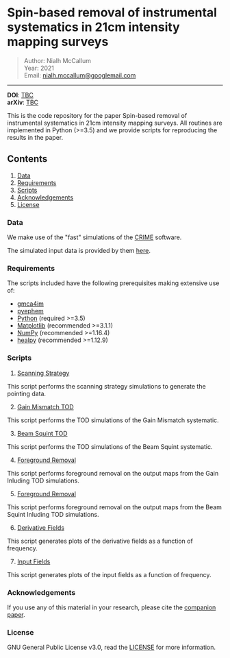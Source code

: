 # Spin-based removal of instrumental systematics in 21cm intensity mapping surveys

> Author: Nialh McCallum <br/> 
> Year: 2021 <br/>
> Email: [nialh.mccallum@googlemail.com](mailto:nialh.mccallum@googlemail.com)
---

**DOI**: [TBC](http://dx.doi.org/TBC)   
**arXiv**: [TBC](https://arxiv.org/abs/TBC)


This is the code repository for the paper Spin-based removal of instrumental systematics in 21cm intensity mapping surveys. All routines are implemented in Python (>=3.5) and we provide scripts for reproducing the results in the paper.


## Contents

1. [Data](#Data)
2. [Requirements](#Requirements)
3. [Scripts](#Scripts)
4. [Acknowledgements](#Acknowledgements)
5. [License](#License)

### Data

We make use of the "fast" simulations of the <a href="http://intensitymapping.physics.ox.ac.uk/CRIME.html" target_="blanck">CRIME</a> software.

The simulated input data is provided by them <a href="http://intensitymapping.physics.ox.ac.uk/Simulations/fast1/" target_="blanck">here</a>.


### Requirements

The scripts included have the following prerequisites making extensive use of:
* <a href="https://github.com/isab3lla/gmca4im" target_="blank">gmca4im</a>
* <a href="https://pypi.org/project/pyephem/" target_="blank">pyephem</a>
* <a href="https://www.python.org/" target_="blank">Python</a> (required >=3.5)
* <a href="https://matplotlib.org/" target_="blank">Matplotlib</a> (recommended >=3.1.1)
* <a href="http://www.numpy.org/" target_="blank">NumPy</a> (recommended >=1.16.4)
* <a href="https://github.com/healpy/" target_="blank">healpy</a> (recommended >=1.12.9)

### Scripts

1. [Scanning Strategy](./ScanDataGeneration/ScanStrategyGen.py)

This script performs the scanning strategy simulations to generate the pointing data.

2. [Gain Mismatch TOD](./TODSimulations/GainMismatchSimulation.py)

This script performs the TOD simulations of the Gain Mismatch systematic.

3. [Beam Squint TOD](./TODSimulations/BeamSquintSimulation.py)

This script performs the TOD simulations of the Beam Squint systematic.

4. [Foreground Removal](./ForegroundCleaning/GainFGCleaning.py)

This script performs foreground removal on the output maps from the Gain Inluding TOD simulations.

5. [Foreground Removal](./ForegroundCleaning/BeamSquintFGCleaning.py)

This script performs foreground removal on the output maps from the Beam Squint Inluding TOD simulations.

6. [Derivative Fields](./InputandDerivativePlots/derivativefieldsvsfreq.py)

This script generates plots of the derivative fields as a function of frequency.

7. [Input Fields](./InputandDerivativePlots/PlotInputSignals.py)

This script generates plots of the input fields as a function of frequency.


### Acknowledgements

If you use any of this material in your research, please cite the <a href="https://arxiv.org/abs/2107.08058" target_="blanck">companion paper</a>.


### License

GNU General Public License v3.0, read the [LICENSE](LICENSE) for more information.

